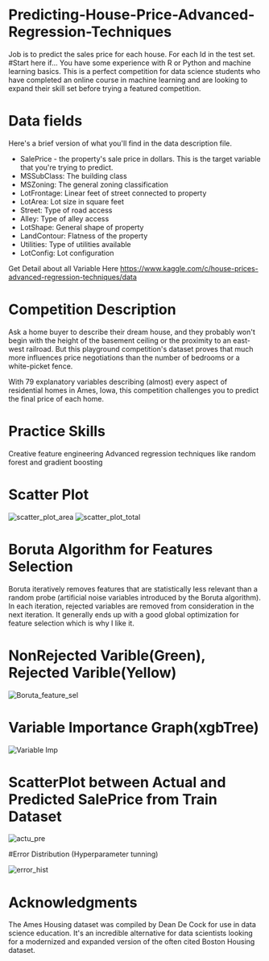 # Predicting-House-Price-Advanced-Regression-Techniques
Job is to predict the sales price for each house. For each Id in the test set.
#Start here if...
You have some experience with R or Python and machine learning basics. This is a perfect competition for data science students who have completed an online course in machine learning and are looking to expand their skill set before trying a featured competition.

# Data fields
Here's a brief version of what you'll find in the data description file.

* SalePrice - the property's sale price in dollars. This is the target variable that you're trying to predict.
* MSSubClass: The building class
* MSZoning: The general zoning classification
* LotFrontage: Linear feet of street connected to property
* LotArea: Lot size in square feet
* Street: Type of road access
* Alley: Type of alley access
* LotShape: General shape of property
* LandContour: Flatness of the property
* Utilities: Type of utilities available
* LotConfig: Lot configuration

Get Detail about all Variable Here
https://www.kaggle.com/c/house-prices-advanced-regression-techniques/data

# Competition Description
Ask a home buyer to describe their dream house, and they probably won't begin with the height of the basement ceiling or the proximity to an east-west railroad. But this playground competition's dataset proves that much more influences price negotiations than the number of bedrooms or a white-picket fence.

With 79 explanatory variables describing (almost) every aspect of residential homes in Ames, Iowa, this competition challenges you to predict the final price of each home.

# Practice Skills
Creative feature engineering 
Advanced regression techniques like random forest and gradient boosting

# Scatter Plot
![scatter_plot_area](https://user-images.githubusercontent.com/55012359/130115011-bfc21dfd-4b18-42c9-ae30-32acd7584dd8.png)
![scatter_plot_total](https://user-images.githubusercontent.com/55012359/130115047-09a63ff3-0e19-4214-a95e-c216ab5e7baf.png)

# Boruta Algorithm for Features Selection
Boruta iteratively removes features that are statistically less relevant than a random probe (artificial noise variables introduced by the Boruta algorithm). In each iteration, rejected variables are removed from consideration in the next iteration. It generally ends up with a good global optimization for feature selection which is why I like it.
# NonRejected Varible(Green), Rejected Varible(Yellow)

![Boruta_feature_sel](https://user-images.githubusercontent.com/55012359/130115860-c37787aa-af5a-495f-8f4f-6e582c2d551b.png)

# Variable Importance Graph(xgbTree)
![Variable Imp](https://user-images.githubusercontent.com/55012359/130116063-d8753b2c-6690-4aa6-a6ee-88d82a5248b8.png)

# ScatterPlot between Actual and Predicted SalePrice from Train Dataset
![actu_pre](https://user-images.githubusercontent.com/55012359/130116704-d4da0a58-9aa7-4198-b874-3b6b62395f41.png)

#Error Distribution (Hyperparameter tunning)

![error_hist](https://user-images.githubusercontent.com/55012359/130117187-9d80de60-1f79-4893-a3a3-24f163e97395.png)


# Acknowledgments
The Ames Housing dataset was compiled by Dean De Cock for use in data science education. It's an incredible alternative for data scientists looking for a modernized and expanded version of the often cited Boston Housing dataset. 
